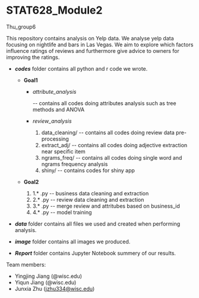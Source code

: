 # STAT628_Module2
Thu_group6

This repository contains analysis on Yelp data. We analyse yelp data focusing on nightlife and bars in Las Vegas. We aim to explore which factors influence ratings of reviews and furthermore give advice to owners for improving the ratings. 

 + ***codes*** folder contains all python and r code we wrote.
     + **Goal1**
         + *attribute_analysis* 
             
             -- contains all codes doing attributes analysis such as tree methods and ANOVA
         + *review_analysis*
             1. data_cleaning/ -- contains all codes doing review data pre-processing
             2. extract_adj/ -- contains all codes doing adjective extraction near specific item
             3. ngrams_freq/ -- contains all codes doing single word and ngrams frequency analysis
             4. shiny/ -- contains codes for shiny app
     + **Goal2**
         
         1. 1.* .py -- business data cleaning and extraction
         2. 2.* .py -- review data cleaning and extraction
         3. 3.* .py -- merge review and attritubes based on business_id
         3. 4.* .py -- model training

+ ***data*** folder contains all files we used and created when performing analysis.
+ ***image*** folder contains all images we produced.
+ ***Report*** folder contains Jupyter Notebook summery of our results.

Team members:
+ Yingjing Jiang  (@wisc.edu)
+ Yiqun Jiang  (@wisc.edu)  
+ Junxia Zhu  (jzhu334@wisc.edu)
